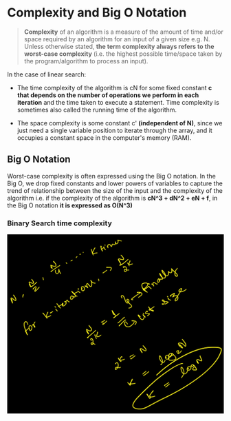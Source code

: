 # Complexity and Big O Notation

>**Complexity** of an algorithm is a measure of the amount of time and/or space required by an algorithm for an input of a given size e.g. N. Unless otherwise stated, **the term complexity always refers to the worst-case complexity** (i.e. the highest possible time/space taken by the program/algorithm to process an input).

In the case of linear search:

  - The time complexity of the algorithm is cN for some fixed constant **c that depends on the number of operations we perform in each iteration** and the time taken to execute a statement. Time complexity is sometimes also called the running time of the algorithm.

  - The space complexity is some constant c' **(independent of N)**, since we just need a single variable position to iterate through the array, and it occupies a constant space in the computer's memory (RAM).


## Big O Notation
Worst-case complexity is often expressed using the Big O notation. 
In the Big O, we drop fixed constants and lower powers of variables
to capture the trend of relationship between the size of the input and the complexity of the algorithm 
i.e. if the complexity of the algorithm is **cN^3 + dN^2 + eN + f**, in the Big O notation **it is expressed as O(N^3)**

### Binary Search time complexity 
![](./binarySearch/bs_time_complexity.jpeg)

